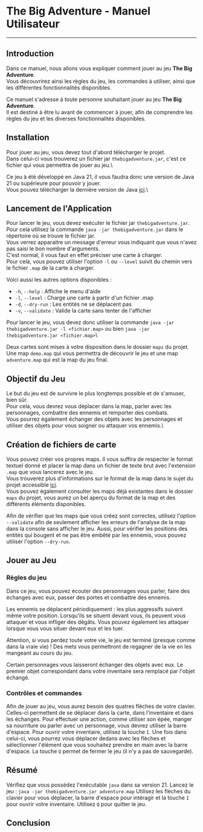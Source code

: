 # The Big Adventure - Manuel Utilisateur

--------------------

## Introduction

<!-- Objectif du manuel utilisateur -->
Dans ce manuel, nous allons vous expliquer comment jouer au jeu **The Big Adventure**.\
Vous découvrirez ainsi les règles du jeu, les commandes à utiliser, ainsi que les différentes fonctionnalités disponibles.

<!-- Public cible -->
Ce manuel s'adresse à toute personne souhaitant jouer au jeu **The Big Adventure**.\
Il est destiné à être lu avant de commencer à jouer, afin de comprendre les règles du jeu et les diverses fonctionnalités disponibles.

## Installation

<!-- Instructions d'installation du projet -->
Pour jouer au jeu, vous devez tout d'abord télécharger le projet.\
Dans celui-ci vous trouverez un fichier jar `thebigadventure.jar`, c'est ce fichier qui vous permettra de jouer au jeu.\

Ce jeu à été développé en Java 21, il vous faudra donc une version de Java 21 ou supérieure pour pouvoir y jouer.\
Vous pouvez télécharger la dernière version de Java [ici](https://www.java.com/fr/download/).\

## Lancement de l'Application

<!-- Comment exécuter le programme -->
Pour lancer le jeu, vous devez exécuter le fichier jar `thebigadventure.jar`.\
Pour cela utilisez la commande `java -jar thebigadventure.jar` dans le répertoire où se trouve le fichier jar.\
Vous verrez apparaitre un message d'erreur vous indiquant que vous n'avez pas saisi le bon nombre d'arguments.\
C'est normal, il vous faut en effet préciser une carte à charger.\
Pour cela, vous pouvez utiliser l'option `-l` ou `--level` suivit du chemin vers le fichier `.map` de la carte à charger.

Voici aussi les autres options disponibles :

- `-h`, `--help` : Affiche le menu d'aide
- `-l`, `--level` : Charge une carte à partir d'un fichier .map
- `-d`, `--dry-run` : Les entités ne se déplacent pas
- `-v`, `--validate` : Valide la carte sans tenter de l'afficher

Pour lancer le jeu, vous devez donc utiliser la commande `java -jar thebigadventure.jar -l <fichier.map>` ou bien `java -jar thebigadventure.jar <fichier.map>`\

<!-- Cartes mises à disposition des utilisateurs -->
Deux cartes sont mises à votre disposition dans le dossier `maps` du projet. Une map `demo.map` qui vous permettra de découvrir le jeu et une map `adventure.map` qui est la map du jeu final.

## Objectif du Jeu

<!-- Explication des principales fonctionnalités -->
Le but du jeu est de survivre le plus longtemps possible et de s'amuser, bien sûr.\
Pour cela, vous devrez vous déplacer dans la map, parler avec les personnages, combattre des ennemis et remporter des combats.\
Vous pourrez également échanger des objets avec les personnages et utiliser des objets pour vous soigner ou attaquer vos ennemis.\

## Création de fichiers de carte

<!-- Format attendu du fichier -->
Vous pouvez créer vos propres maps. Il vous suffira de respecter le format textuel donné et placer la map dans un fichier de texte brut avec l'extension `.map` que vous lancerez avec le jeu.\
Vous trouverez plus d'informations sur le format de la map dans le sujet du projet accessible [ici](https://monge.univ-mlv.fr/ens/Licence/L3/2023-2024/Java/project.php).\
Vous pouvez également consulter les maps déjà existantes dans le dossier `maps` du projet, vous aurez un bel aperçu du format de la map et des différents éléments disponibles.

Afin de vérifier que les maps que vous créez sont correctes, utilisez l'option `--validate` afin de seulement afficher les erreurs de l'analyse de la map dans la console sans afficher le jeu.
Aussi, pour vérifier les positions des entités qui bougent et ne pas être embêté par les ennemis, vous pouvez utiliser l'option `--dry-run`.

## Jouer au Jeu

### Règles du jeu

Dans ce jeu, vous pouvez écouter des personnages vous parler, faire des échanges avec eux, passer des portes et combattre des ennemis.

Les ennemis se déplacent périodiquement : les plus aggressifs suivent même votre position. Lorsqu'ils se situent devant vous, ils peuvent vous attaquer et vous infliger des dégâts.
Vous pouvez également les attaquer lorsque vous vous situer devant eux et les tuer.

Attention, si vous perdez toute votre vie, le jeu est terminé (presque comme dans la vraie vie) !
Des mets vous permettront de regagner de la vie en les mangeant au cours du jeu.

Certain personnages vous laisseront échanger des objets avec eux. Le premier objet correspondant dans votre inventaire sera remplacé par l'objet échangé.

### Contrôles et commandes

Afin de jouer au jeu, vous aurez besoin des quatres flèches de votre clavier. Celles-ci permettent de se déplacer dans la carte, dans l'inventaire et dans les échanges.
Pour effectuer une action, comme utiliser son épée, manger sa nourriture ou parler avec un personnage, vous devrez utiliser la barre d'espace.
Pour ouvrir votre inventaire, utilisez la touche `I`. Une fois dans celui-ci, vous pourrez vous déplacer dedans avec les flèches et sélectionner l'élément que vous souhaitez prendre en main avec la barre d'espace.
La touche `Q` permet de fermer le jeu (il n'y a pas de sauvegarde).

## Résumé

Vérifiez que vous possédez l'exécutable `java` dans sa version 21.
Lancez le jeu : `java -jar thebigadventure.jar adventure.map`
Utilisez les flèches du clavier pour vous déplacer, la barre d'espace pour intéragir et la touche `I` pour ouvrir votre inventaire.
Utilisez `Q` pour quitter le jeu.

## Conclusion

<!-- Résumé des informations clés pour l'utilisateur -->
<!-- Encouragement à fournir des retours -->
